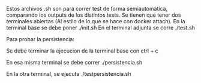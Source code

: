 Estos archivos .sh son para correr test de forma semiautomatica, comparando los outputs de los distintos tests. Se tienen que tener dos terminales abiertas (Al estilo de lo que se hace con docker attach).
En la terminal base se debe poner  ./init.sh
En el terminal adjunta se corre ./test.sh

Para probar la persistencia:

Se debe terminar la ejecucion de la terminal base con ctrl + c

En esa misma terminal se debe correr ./persistencia.sh

En la otra terminal, se ejecuta ./testpersistencia.sh
